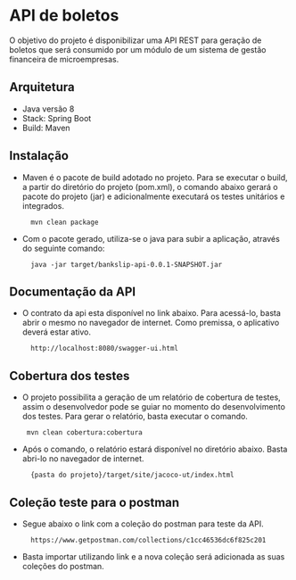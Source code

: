 # API de boletos #

O objetivo do projeto é disponibilizar uma API REST para geração de boletos que será consumido por um módulo de um sistema de gestão financeira de microempresas.

## Arquitetura 

- Java versão 8
- Stack: Spring Boot
- Build: Maven

## Instalação 

- Maven é o pacote de build adotado no projeto. Para se executar o build, a partir do diretório do projeto (pom.xml), o comando abaixo gerará o pacote do projeto (jar) e adicionalmente executará os testes unitários e integrados. 
 
		mvn clean package
 
- Com o pacote gerado, utiliza-se o java para subir a aplicação, através do seguinte comando:
 
		java -jar target/bankslip-api-0.0.1-SNAPSHOT.jar

## Documentação da API

- O contrato da api esta disponível no link abaixo. Para acessá-lo, basta abrir o mesmo no navegador de internet. Como premissa, o aplicativo deverá estar ativo.

		http://localhost:8080/swagger-ui.html

## Cobertura dos testes
 
 - O projeto possibilita a geração de um relatório de cobertura de testes, assim o desenvolvedor pode se guiar no momento do desenvolvimento dos testes. Para gerar o relatório, basta executar o comando.

		mvn clean cobertura:cobertura
 
- Após o comando, o relatório estará disponível no diretório abaixo. Basta abri-lo no navegador de internet.
 
 		{pasta do projeto}/target/site/jacoco-ut/index.html
 			
## Coleção teste para o postman

- Segue abaixo o link com a coleção do postman para teste da API.

		https://www.getpostman.com/collections/c1cc46536dc6f825c201

- Basta importar utilizando link e a nova coleção será adicionada as suas coleções do postman.
